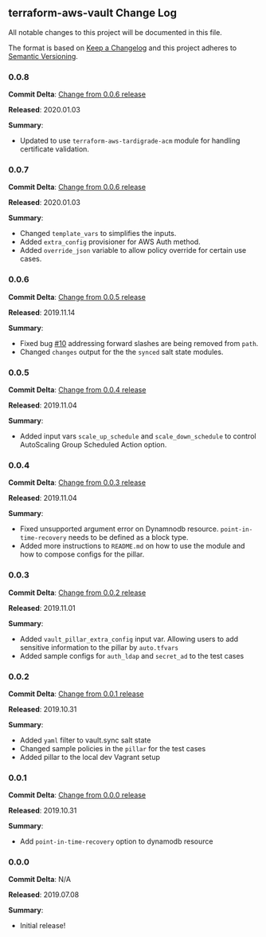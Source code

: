 ## terraform-aws-vault Change Log

All notable changes to this project will be documented in this file.

The format is based on [Keep a Changelog](http://keepachangelog.com/) and this project adheres to [Semantic Versioning](http://semver.org/).

### 0.0.8

**Commit Delta**: [Change from 0.0.6 release](https://github.com/plus3it/terraform-aws-vault/compare/0.0.7...0.0.8)

**Released**: 2020.01.03

**Summary**:

* Updated to use `terraform-aws-tardigrade-acm` module for handling certificate validation.

### 0.0.7

**Commit Delta**: [Change from 0.0.6 release](https://github.com/plus3it/terraform-aws-vault/compare/0.0.6...0.0.7)

**Released**: 2020.01.03

**Summary**:

* Changed `template_vars` to simplifies the inputs.
* Added `extra_config` provisioner for AWS Auth method.
* Added `override_json` variable to allow policy override for certain use cases.

### 0.0.6

**Commit Delta**: [Change from 0.0.5 release](https://github.com/plus3it/terraform-aws-vault/compare/0.0.5...0.0.6)

**Released**: 2019.11.14

**Summary**:

* Fixed bug [#10](https://github.com/plus3it/terraform-aws-vault/issues/10) addressing forward slashes are being removed from `path`.
* Changed `changes` output for the the `synced` salt state modules.
  
### 0.0.5

**Commit Delta**: [Change from 0.0.4 release](https://github.com/plus3it/terraform-aws-vault/compare/0.0.4...0.0.5)

**Released**: 2019.11.04

**Summary**:

* Added input vars `scale_up_schedule` and `scale_down_schedule` to control AutoScaling Group Scheduled Action option. 

### 0.0.4

**Commit Delta**: [Change from 0.0.3 release](https://github.com/plus3it/terraform-aws-vault/compare/0.0.3...0.0.4)

**Released**: 2019.11.04

**Summary**:

* Fixed unsupported argument error on Dynamnodb resource. `point-in-time-recovery` needs to be defined as a block type.
* Added more instructions to `README.md` on how to use the module and how to compose configs for the pillar.

### 0.0.3

**Commit Delta**: [Change from 0.0.2 release](https://github.com/plus3it/terraform-aws-vault/compare/0.0.2...0.0.3)

**Released**: 2019.11.01

**Summary**:

* Added `vault_pillar_extra_config` input var. Allowing users to add sensitive information to the pillar by `auto.tfvars`
* Added sample configs for `auth_ldap` and `secret_ad` to the test cases

### 0.0.2

**Commit Delta**: [Change from 0.0.1 release](https://github.com/plus3it/terraform-aws-vault/compare/0.0.1...0.0.2)

**Released**: 2019.10.31

**Summary**:

* Added `yaml` filter to vault.sync salt state
* Changed sample policies in the `pillar` for the test cases
* Added pillar to the local dev Vagrant setup
  
### 0.0.1

**Commit Delta**: [Change from 0.0.0 release](https://github.com/plus3it/terraform-aws-vault/compare/0.0.0...0.0.1)

**Released**: 2019.10.31

**Summary**:

*   Add `point-in-time-recovery` option to dynamodb resource

### 0.0.0

**Commit Delta**: N/A

**Released**: 2019.07.08

**Summary**:

*   Initial release!
